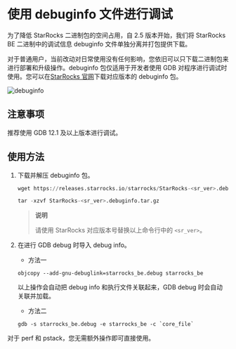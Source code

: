# 使用 debuginfo 文件进行调试

为了降低 StarRocks 二进制包的空间占用，自 2.5 版本开始，我们将 StarRocks BE 二进制中的调试信息 debuginfo 文件单独分离并打包提供下载。

对于普通用户，当前改动对日常使用没有任何影响，您依旧可以只下载二进制包来进行部署和升级操作。debuginfo 包仅适用于开发者使用 GDB 对程序进行调试时使用。您可以在[StarRocks 官网](https://www.starrocks.io/download/community)下载对应版本的 debuginfo 包。

![debuginfo](/assets/debug-en.png)

## 注意事项

推荐使用 GDB 12.1 及以上版本进行调试。

## 使用方法

1. 下载并解压 debuginfo 包。

    ```SQL
    wget https://releases.starrocks.io/starrocks/StarRocks-<sr_ver>.debuginfo.tar.gz

    tar -xzvf StarRocks-<sr_ver>.debuginfo.tar.gz
    ```

    > **说明**
    >
    > 请使用 StarRocks 对应版本号替换以上命令行中的 `<sr_ver>`。

2. 在进行 GDB debug 时导入 debug info。

    - 方法一

    ```Shell
    objcopy --add-gnu-debuglink=starrocks_be.debug starrocks_be
    ```

    以上操作会自动把 debug info 和执行文件关联起来，GDB debug 时会自动关联并加载。

    - 方法二

    ```Shell
    gdb -s starrocks_be.debug -e starrocks_be -c `core_file`
    ```

对于 perf 和 pstack，您无需额外操作即可直接使用。
